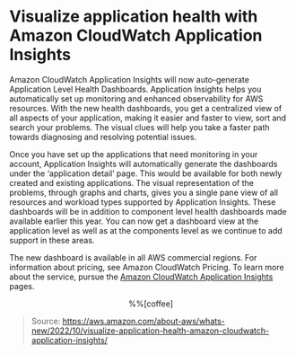 # Visualize application health with Amazon CloudWatch Application Insights

Amazon CloudWatch Application Insights will now auto-generate Application Level Health Dashboards. Application Insights helps you automatically set up monitoring and enhanced observability for AWS resources. With the new health dashboards, you get a centralized view of all aspects of your application, making it easier and faster to view, sort and search your problems. The visual clues will help you take a faster path towards diagnosing and resolving potential issues.

Once you have set up the applications that need monitoring in your account, Application Insights will automatically generate the dashboards under the ‘application detail’ page. This would be available for both newly created and existing applications. The visual representation of the problems, through graphs and charts, gives you a single pane view of all resources and workload types supported by Application Insights. These dashboards will be in addition to component level health dashboards made available earlier this year. You can now get a dashboard view at the application level as well as at the components level as we continue to add support in these areas.

The new dashboard is available in all AWS commercial regions. For information about pricing, see Amazon CloudWatch Pricing. To learn more about the service, pursue the [Amazon CloudWatch Application Insights](https://aws.amazon.com/windows/platform-and-experience/) pages.

<center>%%[coffee]</center>

> Source: https://aws.amazon.com/about-aws/whats-new/2022/10/visualize-application-health-amazon-cloudwatch-application-insights/